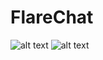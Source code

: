# FlareChat
![alt text](https://media-exp1.licdn.com/dms/image/C4D22AQFTsUOljFiWOA/feedshare-shrink_1280-alternative/0/1610559992791?e=1614211200&v=beta&t=yhibA90Gq_AMAYKFAigf2xu25MDd-pvelGoLyKnJ11s)
![alt text](https://media-exp1.licdn.com/dms/image/C4D22AQESiBS5TrCfaA/feedshare-shrink_800-alternative/0/1610559992680?e=1614211200&v=beta&t=9FCxX-QnJg3XFAj6f5NJEzLWcQDkHMpU77Ko112KEZQ)
